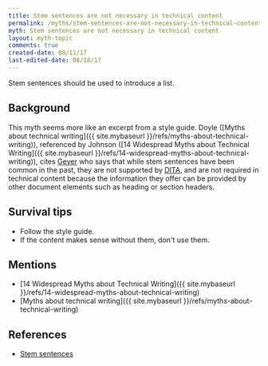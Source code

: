 ```yaml
---
title: Stem sentences are not necessary in technical content
permalink: /myths/stem-sentences-are-not-necessary-in-technical-content
myth: Stem sentences are not necessary in technical content
layout: myth-topic
comments: true
created-date: 08/11/17
last-edited-date: 08/18/17
---
```


Stem sentences should be used to introduce a list.

## Background

This myth seems more like an excerpt from a style guide. Doyle ([Myths about technical writing]({{ site.mybaseurl }}/refs/myths-about-technical-writing)), referenced by Johnson ([14 Widespread Myths about Technical Writing]({{ site.mybaseurl }}/refs/14-widespread-myths-about-technical-writing)), cites [Geyer](http://dita.xml.org/wiki/stem-sentences) who says that while stem sentences have been common in the past, they are not supported by [DITA](http://dita.xml.org/), and are not required in technical content because the information they offer can be provided by other document elements such as heading or section headers.

## Survival tips

* Follow the style guide.
* If the content makes sense without them, don't use them.

## Mentions

* [14 Widespread Myths about Technical Writing]({{ site.mybaseurl }}/refs/14-widespread-myths-about-technical-writing)
* [Myths about technical writing]({{ site.mybaseurl }}/refs/myths-about-technical-writing)

## References

* [Stem sentences](http://dita.xml.org/wiki/stem-sentences)

